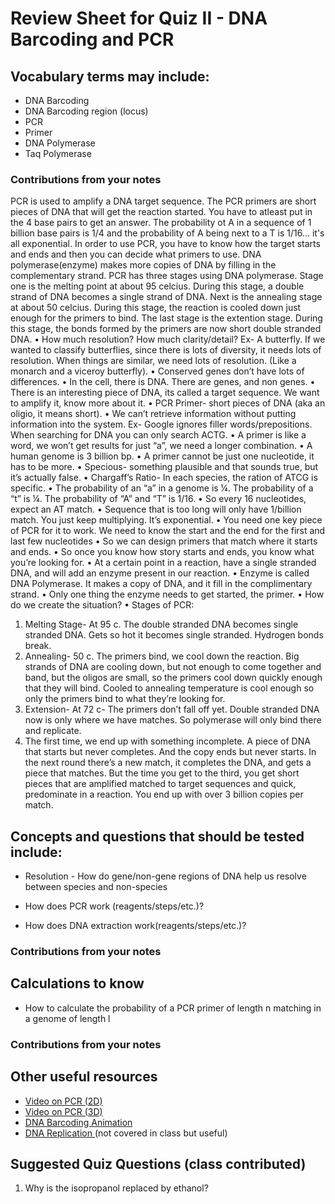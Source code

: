 # Review Sheet for Quiz II - DNA Barcoding and PCR

## Vocabulary terms may include:
* DNA Barcoding
* DNA Barcoding region (locus)
* PCR
* Primer
* DNA Polymerase
* Taq Polymerase

### Contributions from your notes
PCR is used to  amplify a DNA target sequence. The PCR primers are short pieces of DNA that will get the reaction started. You have to atleast put in the 4 base pairs to get an answer. The probability ot A in a sequence of 1 billion base pairs is 1/4 and the probability of A being next to a T is 1/16... it's all exponential. In order to use PCR, you have to know how the target starts and ends and then you can decide what primers to use. DNA polymerase(enzyme) makes more copies of DNA by filling in the complementary strand. PCR has three stages using DNA polymerase. Stage one is the melting point at about 95 celcius. During this stage, a double strand of DNA becomes a single strand of DNA. Next is the annealing stage at about 50 celcius. During this stage, the reaction is cooled down just enough for the primers to bind. The last stage is the extention stage. During this stage, the bonds formed by the primers are now short double stranded DNA. •	How much resolution? How much clarity/detail?
Ex- A butterfly. If we wanted to classify butterflies, since there is lots of diversity, it needs lots of resolution. When things are similar, we need lots of resolution. (Like a monarch and a viceroy butterfly). 
•	Conserved genes don’t have lots of differences. 
•	In the cell, there is DNA. There are genes, and non genes. 
•	There is an interesting piece of DNA, its called a target sequence. We want to amplify it, know more about it. 
•	PCR Primer- short pieces of DNA (aka an oligio, it means short). 
•	We can’t retrieve information without putting information into the system. 
Ex- Google ignores filler words/prepositions. When searching for DNA you can only search ACTG. 
•	A primer is like a word, we won’t get results for just “a”, we need a longer combination. 
•	A human genome is 3 billion bp. 
•	A primer cannot be just one nucleotide, it has to be more. 
•	Specious- something plausible and that sounds true, but it’s actually false. 
•	Chargaff’s Ratio- In each species, the ration of ATCG is specific. 
•	The probability of an “a” in a genome is ¼. The probability of a “t” is ¼. The probability of “A” and “T” is 1/16. 
•	So every 16 nucleotides, expect an AT match. 
•	Sequence that is too long will only have 1/billion match. You just keep multiplying. It’s exponential. 
•	You need one key piece of PCR for it to work. We need to know the start and the end for the first and last few nucleotides
•	So we can design primers that match where it starts and ends. 
•	So once you know how story starts and ends, you know what you’re looking for. 
•	At a certain point in a reaction, have a single stranded DNA, and will add an enzyme present in our reaction. 
•	Enzyme is called DNA Polymerase. It makes a copy of DNA, and it fill in the complimentary strand. 
•	Only one thing the enzyme needs to get started, the primer. 
•	How do we create the situation?
•	Stages of PCR:
1.	Melting Stage- At 95 c. The double stranded DNA becomes single stranded DNA. Gets so hot it becomes single stranded. Hydrogen bonds break. 
2.	Annealing- 50 c. The primers bind, we cool down the reaction. Big strands of DNA are cooling down, but not enough to come together and band, but the oligos are small, so the primers cool down quickly enough that they will bind. Cooled to annealing temperature is cool enough so only the primers bind to what they’re looking for. 
3.	Extension- At 72 c- The primers don’t fall off yet. Double stranded DNA now is only where we have matches. So polymerase will only bind there and replicate. 
4.	The first time, we end up with something incomplete. A piece of DNA that starts but never completes. And the copy ends but never starts. In the next round there’s a new match, it completes the DNA, and gets a piece that matches. But the time you get to the third, you get short pieces that are amplified matched to target sequences and quick, predominate in a reaction. You end up with over 3 billion copies per match. 


## Concepts and questions that should be tested include:

* Resolution - How do gene/non-gene regions of DNA help us resolve between species and non-species

* How does PCR work (reagents/steps/etc.)?

* How does DNA extraction work(reagents/steps/etc.)? 


### Contributions from your notes

## Calculations to know

* How to calculate the probability of a PCR primer of length n matching in a genome of length l


### Contributions from your notes


## Other useful resources

* [Video on PCR (2D)](https://www.dnalc.org/resources/animations/pcr.html)
* [Video on PCR (3D)](https://www.dnalc.org/resources/3d/19-polymerase-chain-reaction.html)
* [DNA Barcoding Animation](https://www.dnalc.org/resources/animations/dna-barcoding.html)
* [DNA Replication ](https://www.dnalc.org/resources/3d/04-mechanism-of-replication-advanced.html)(not covered in class but useful)


## Suggested Quiz Questions (class contributed)
1. Why is the isopropanol replaced by ethanol?
